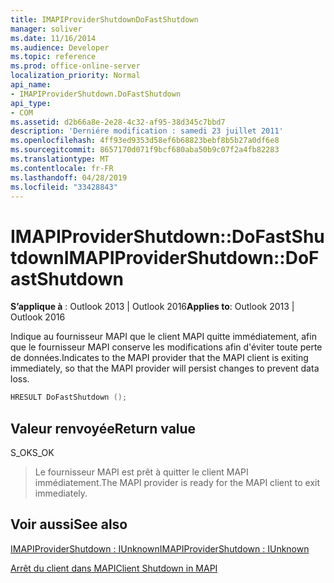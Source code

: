 ```yaml
---
title: IMAPIProviderShutdownDoFastShutdown
manager: soliver
ms.date: 11/16/2014
ms.audience: Developer
ms.topic: reference
ms.prod: office-online-server
localization_priority: Normal
api_name:
- IMAPIProviderShutdown.DoFastShutdown
api_type:
- COM
ms.assetid: d2b66a8e-2e28-4c32-af95-38d345c7bbd7
description: 'Derniére modification : samedi 23 juillet 2011'
ms.openlocfilehash: 4ff93ed9353d58ef6b68823bebf8b5b27a0df6e8
ms.sourcegitcommit: 8657170d071f9bcf680aba50b9c07f2a4fb82283
ms.translationtype: MT
ms.contentlocale: fr-FR
ms.lasthandoff: 04/28/2019
ms.locfileid: "33428843"
---
```

# <a name="imapiprovidershutdowndofastshutdown"></a><span data-ttu-id="50dbc-103">IMAPIProviderShutdown::DoFastShutdown</span><span class="sxs-lookup"><span data-stu-id="50dbc-103">IMAPIProviderShutdown::DoFastShutdown</span></span>

  
  
<span data-ttu-id="50dbc-104">**S’applique à** : Outlook 2013 | Outlook 2016</span><span class="sxs-lookup"><span data-stu-id="50dbc-104">**Applies to**: Outlook 2013 | Outlook 2016</span></span> 
  
<span data-ttu-id="50dbc-105">Indique au fournisseur MAPI que le client MAPI quitte immédiatement, afin que le fournisseur MAPI conserve les modifications afin d'éviter toute perte de données.</span><span class="sxs-lookup"><span data-stu-id="50dbc-105">Indicates to the MAPI provider that the MAPI client is exiting immediately, so that the MAPI provider will persist changes to prevent data loss.</span></span>
  
```cpp
HRESULT DoFastShutdown ();
```

## <a name="return-value"></a><span data-ttu-id="50dbc-106">Valeur renvoyée</span><span class="sxs-lookup"><span data-stu-id="50dbc-106">Return value</span></span>

<span data-ttu-id="50dbc-107">S_OK</span><span class="sxs-lookup"><span data-stu-id="50dbc-107">S_OK</span></span>
  
> <span data-ttu-id="50dbc-108">Le fournisseur MAPI est prêt à quitter le client MAPI immédiatement.</span><span class="sxs-lookup"><span data-stu-id="50dbc-108">The MAPI provider is ready for the MAPI client to exit immediately.</span></span> 
    
## <a name="see-also"></a><span data-ttu-id="50dbc-109">Voir aussi</span><span class="sxs-lookup"><span data-stu-id="50dbc-109">See also</span></span>



[<span data-ttu-id="50dbc-110">IMAPIProviderShutdown : IUnknown</span><span class="sxs-lookup"><span data-stu-id="50dbc-110">IMAPIProviderShutdown : IUnknown</span></span>](imapiprovidershutdowniunknown.md)


[<span data-ttu-id="50dbc-111">Arrêt du client dans MAPI</span><span class="sxs-lookup"><span data-stu-id="50dbc-111">Client Shutdown in MAPI</span></span>](client-shutdown-in-mapi.md)

